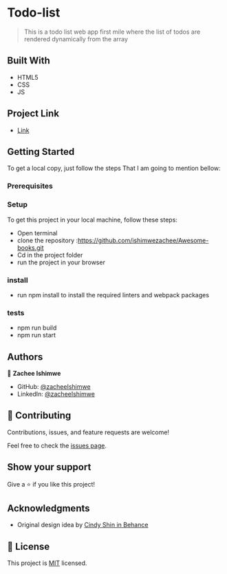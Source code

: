 # Todo-list

> This is a todo list web app first mile 
> where the list of todos are rendered dynamically 
> from the array   


## Built With

- HTML5 
- CSS
- JS 

## Project Link 
-  [Link](https://ishimwezachee.github.io/Todo-list/dist/)

## Getting Started
To get a local copy, just follow the steps That I am going to mention bellow:

### Prerequisites

### Setup
To get this project in your local machine, follow these steps:
- Open terminal 
- clone the repository :https://github.com/ishimwezachee/Awesome-books.git
- Cd in the project folder
- run the project in your browser

### install
 - run npm install to install the required linters and webpack packages 

 ### tests
 - npm run build
 - npm run start 

## Authors

👤 **Zachee Ishimwe**

- GitHub: [@zacheeIshimwe](https://github.com/ishimwezachee)
- LinkedIn: [@zacheeIshimwe](https://www.linkedin.com/in/zachee-ishimwe-ab952a119/)


## 🤝 Contributing

Contributions, issues, and feature requests are welcome!

Feel free to check the [issues page](../../issues/).

## Show your support

Give a ⭐️ if you like this project!

## Acknowledgments
- Original design idea by
[Cindy Shin in Behance](https://www.behance.net/adagio07)

## 📝 License

This project is [MIT](./MIT.md) licensed.
